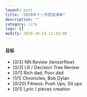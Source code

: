 ```yaml
---
layout: post
title: "2020年十一月愿望清单"
description: ""
category: life
tags: []
modify: 2020-10-23 11:34:00
---
```



#### 目标

+ [0/3] NN Review (tensorflow)
+ [0/3] LR / Decision Tree Review
+ [0/1] Rich dad, Poor dad
+ [1/1] Chronicles, Bob Dylan
+ [0/20] Fitness: Push Ups, Sit ups
+ [0/1] Lyric / pieces creation
